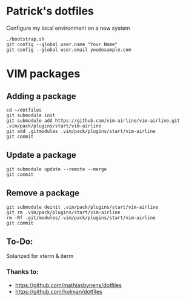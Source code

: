 # Patrick's dotfiles

Configure my local environment on a new system

```
./bootstrap.sh
git config --global user.name "Your Name"
git config --global user.email you@example.com
```

# VIM packages

## Adding a package

```
cd ~/dotfiles
git submodule init
git submodule add https://github.com/vim-airline/vim-airline.git .vim/pack/plugins/start/vim-airline
git add .gitmodules .vim/pack/plugins/start/vim-airline
git commit
```

## Update a package

```
git submodule update --remote --merge
git commit
```

## Remove a package
```
git submodule deinit .vim/pack/plugins/start/vim-airline
git rm .vim/pack/plugins/start/vim-airline
rm -Rf .git/modules/.vim/pack/plugins/start/vim-airline
git commit
```

## To-Do:

Solarized for xterm & iterm

### Thanks to:

* https://github.com/mathiasbynens/dotfiles
* https://github.com/holman/dotfiles
